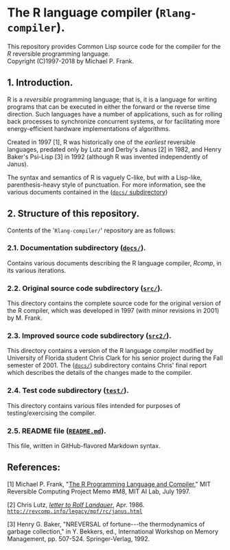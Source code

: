 # The R language compiler (`Rlang-compiler`).

This repository provides Common Lisp source code for the compiler for the *R* reversible programming language.  
Copyright (C)1997-2018 by Michael P. Frank.

## 1. Introduction.

R is a *reversible* programming language; that is, it is a language for writing programs that can be executed in 
either the forward or the reverse time direction.  Such languages have a number of applications, such as for 
rolling back processes to synchronize concurrent systems, or for facilitating more energy-efficient hardware
implementations of algorithms.  

Created in 1997 [1], R was historically one of the *earliest* reversible languages, 
predated only by Lutz and Derby's Janus [2] in 1982, and Henry Baker's Psi-Lisp [3] in 1992 (although R was invented 
independently of Janus).  

The syntax and semantics of R is vaguely C-like, but with a Lisp-like, parenthesis-heavy 
style of punctuation.  For more information, see the various documents contained in 
the ([`docs/` subdirectory](docs "docs/ subdirectory"))

## 2. Structure of this repository.

Contents of the '`Rlang-compiler/`' repository are as follows:

### 2.1.  Documentation subdirectory ([`docs/`](docs "docs/ subdirectory")).

Contains various documents describing the R language compiler, *Rcomp*, in its various iterations.

### 2.2.  Original source code subdirectory ([`src/`](src "src/ subdirectory")).

This directory contains the complete source code for the original version of the R compiler,
which was developed in 1997 (with minor revisions in 2001) by M. Frank.

### 2.3.  Improved source code subdirectory ([`src2/`](src2 "src2/ subdirectory")).

This directory contains a version of the R language compiler modified by University of Florida student 
Chris Clark for his senior project during the Fall semester of 2001.  The ([`docs/`](docs "docs/ subdirectory"))
subdirectory contains Chris' final report which describes the details of the changes made to the compiler.

### 2.4.  Test code subdirectory ([`test/`](test "test/ subdirectory")).

This directory contains various files intended for purposes of testing/exercising the compiler.

### 2.5. README file ([`README.md`](README.md "README.md file")).

This file, written in GitHub-flavored Markdown syntax.

## References:

[1] Michael P. Frank, "[The R Programming Language and Compiler](docs/MIT-RCP-MemoM8-RProgLang.pdf "Memo #M8")," 
MIT Reversible Computing Project Memo #M8, MIT AI Lab, July 1997.

[2] Chris Lutz, [*letter to Rolf Landauer*](http://revcomp.info/legacy/mpf/rc/janus.html "Letter describing Janus"), Apr. 1986.
[`http://revcomp.info/legacy/mpf/rc/janus.html`](http://revcomp.info/legacy/mpf/rc/janus.html "Letter describing Janus")

[3] Henry G. Baker, "NREVERSAL of fortune---the thermodynamics of garbage collection," in Y. Bekkers, ed., 
International Workshop on Memory Management, pp. 507-524. Springer-Verlag, 1992.

